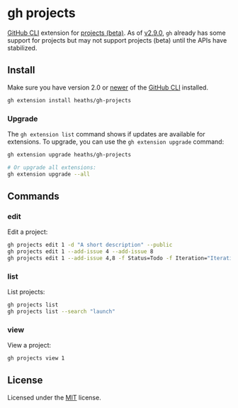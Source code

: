 # gh projects

[GitHub CLI] extension for [projects (beta)].
As of [v2.9.0](https://github.com/cli/cli/releases/v2.9.0), `gh` already has some
support for projects but may not support projects (beta) until the APIs have stabilized.

## Install

Make sure you have version 2.0 or [newer] of the [GitHub CLI] installed.

```bash
gh extension install heaths/gh-projects
```

### Upgrade

The `gh extension list` command shows if updates are available for extensions. To upgrade, you can use the `gh extension upgrade` command:

```bash
gh extension upgrade heaths/gh-projects

# Or upgrade all extensions:
gh extension upgrade --all
```

## Commands

### edit

Edit a project:

```bash
gh projects edit 1 -d "A short description" --public
gh projects edit 1 --add-issue 4 --add-issue 8
gh projects edit 1 --add-issue 4,8 -f Status=Todo -f Iteration="Iteration 1"
```

### list

List projects:

```bash
gh projects list
gh projects list --search "launch"
```

### view

View a project:

```bash
gh projects view 1
```

## License

Licensed under the [MIT](LICENSE.txt) license.

[GitHub CLI]: https://github.com/cli/cli
[newer]: https://github.com/cli/cli/releases/latest
[projects (beta)]: https://docs.github.com/en/issues/trying-out-the-new-projects-experience/about-projects
